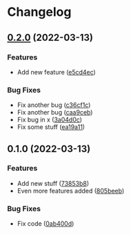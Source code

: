 # Changelog

## [0.2.0](https://github.com/jonyjalfon94/python-app/compare/v0.1.0...v0.2.0) (2022-03-13)


### Features

* Add new feature ([e5cd4ec](https://github.com/jonyjalfon94/python-app/commit/e5cd4ecf861ce8aa7f2e4273027b7177eb5d4093))


### Bug Fixes

* Fix another bug ([c36cf1c](https://github.com/jonyjalfon94/python-app/commit/c36cf1c1d939e5fba9094de958aac290afe15c75))
* Fix another bug ([caa9ceb](https://github.com/jonyjalfon94/python-app/commit/caa9ceb25624a91dc02a294d04d329cea59df919))
* Fix bug in x ([3a04d0c](https://github.com/jonyjalfon94/python-app/commit/3a04d0cf765281f54e1a438c24258b6e063c61f5))
* Fix some stuff ([ea19a11](https://github.com/jonyjalfon94/python-app/commit/ea19a11d9a2565d8011ce4bbca84cc2e3f89f4c8))

## 0.1.0 (2022-03-13)


### Features

* Add new stuff ([73853b8](https://github.com/jonyjalfon94/python-app/commit/73853b8480c359bc2cf3c06071d848435f9bfe75))
* Even more features added ([805beeb](https://github.com/jonyjalfon94/python-app/commit/805beeb3118d607e0ed2d8d0f20fa90c842f4f85))


### Bug Fixes

* Fix code ([0ab400d](https://github.com/jonyjalfon94/python-app/commit/0ab400dc33b8d919ca22ed64ce27811430e51be6))
